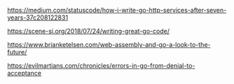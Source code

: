 

https://medium.com/statuscode/how-i-write-go-http-services-after-seven-years-37c208122831

https://scene-si.org/2018/07/24/writing-great-go-code/

https://www.brianketelsen.com/web-assembly-and-go-a-look-to-the-future/

https://evilmartians.com/chronicles/errors-in-go-from-denial-to-acceptance
